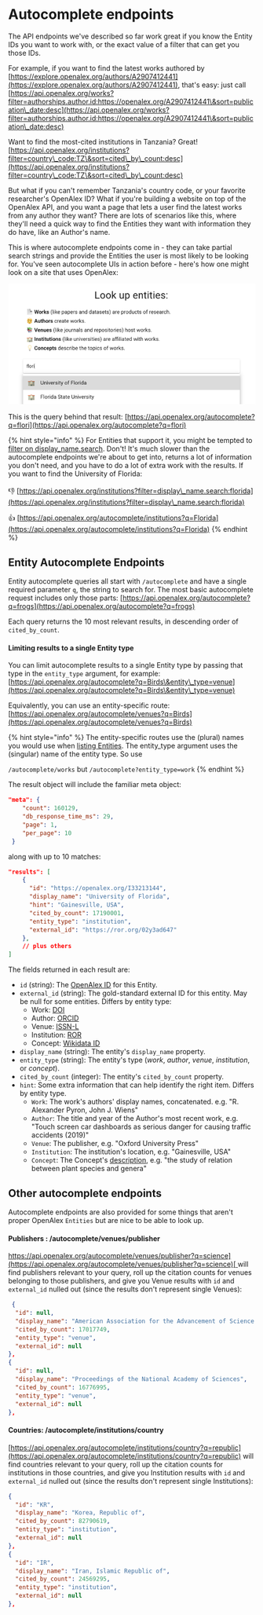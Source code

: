 # Autocomplete endpoints

The API endpoints we've described so far work great if you know the Entity IDs you want to work with, or the exact value of a filter that can get you those IDs.

For example, if you want to find the latest works authored by [https://explore.openalex.org/authors/A2907412441](https://explore.openalex.org/authors/A2907412441), that's easy: just call [https://api.openalex.org/works?filter=authorships.author.id:https://openalex.org/A2907412441\&sort=publication\_date:desc](https://api.openalex.org/works?filter=authorships.author.id:https://openalex.org/A2907412441\&sort=publication\_date:desc)

Want to find the most-cited institutions in Tanzania? Great! [https://api.openalex.org/institutions?filter=country\_code:TZ\&sort=cited\_by\_count:desc](https://api.openalex.org/institutions?filter=country\_code:TZ\&sort=cited\_by\_count:desc)

But what if you can't remember Tanzania's country code, or your favorite researcher's OpenAlex ID? What if you're building a website on top of the OpenAlex API, and you want a page that lets a user find the latest works from any author they want? There are lots of scenarios like this, where they'll need a quick way to find the Entities they want with information they do have, like an Author's name.

This is where autocomplete endpoints come in - they can take partial search strings and provide the Entities the user is most likely to be looking for. You've seen autocomplete UIs in action before - here's how one might look on a site that uses OpenAlex:

![A user looking for information on the flagship of Florida's state university system.](<../.gitbook/assets/Screen Shot 2022-04-15 at 1.46.28 PM.png>)

This is the query behind that result: [https://api.openalex.org/autocomplete?q=flori](https://api.openalex.org/autocomplete?q=flori)

{% hint style="info" %}
For Entities that support it, you might be tempted to [filter on display\_name.search](get-lists-of-entities.md#additional-filters-1). Don't! It's much slower than the autocomplete endpoints we're about to get into, returns a lot of information you don't need, and you have to do a lot of extra work with the results. If you want to find the University of Florida:\
\
👎 [https://api.openalex.org/institutions?filter=display\_name.search:florida](https://api.openalex.org/institutions?filter=display\_name.search:florida) &#x20;

👍 [https://api.openalex.org/autocomplete/institutions?q=Florida](https://api.openalex.org/autocomplete/institutions?q=Florida)
{% endhint %}

## Entity Autocomplete Endpoints

Entity autocomplete queries all start with `/autocomplete` and have a single required parameter `q`, the string to search for. The most basic autocomplete request includes only those parts: [https://api.openalex.org/autocomplete?q=frogs](https://api.openalex.org/autocomplete?q=frogs)

Each query returns the 10 most relevant results, in descending order of `cited_by_count`.

#### Limiting results to a single Entity type

You can limit autocomplete results to a single Entity type by passing that type in the `entity_type` argument, for example: [https://api.openalex.org/autocomplete?q=Birds\&entity\_type=venue](https://api.openalex.org/autocomplete?q=Birds\&entity\_type=venue)

Equivalently, you can use an entity-specific route: [https://api.openalex.org/autocomplete/venues?q=Birds](https://api.openalex.org/autocomplete/venues?q=Birds)

{% hint style="info" %}
The entity-specific routes use the (plural) names you would use when [listing Entities](get-lists-of-entities.md). The entity\_type argument uses the (singular) name of the entity type. So use

`/autocomplete/works` but `/autocomplete?entity_type=work`
{% endhint %}

The result object will include the familiar meta object:

```json
"meta": {
    "count": 160129,
    "db_response_time_ms": 29,
    "page": 1,
    "per_page": 10
 }
```

along with up to 10 matches:

```json
"results": [
    {
      "id": "https://openalex.org/I33213144",
      "display_name": "University of Florida",
      "hint": "Gainesville, USA",
      "cited_by_count": 17190001,
      "entity_type": "institution",
      "external_id": "https://ror.org/02y3ad647"
    },
    // plus others
]
```

The fields returned in each result are:

* `id` (string): The [OpenAlex ID](../about-the-data/#the-openalex-id) for this Entity.
* `external_id` (string): The gold-standard external ID for this entity. May be null for some entities. Differs by entity type:
  * Work: [DOI](../about-the-data/work.md#title)
  * Author: [ORCID](../about-the-data/author.md#orcid)
  * Venue: [ISSN-L](../about-the-data/venue.md#issn\_l)
  * Institution: [ROR](../about-the-data/institution.md#ror)
  * Concept: [Wikidata ID](../about-the-data/concept.md#wikidata)
* `display_name` (string): The entity's `display_name` property.
* `entity_type` (string): The entity's type (_work_, _author_, _venue_, _institution_, or _concept_).
* `cited_by_count` (integer): The entity's `cited_by_count` property.
* `hint`: Some extra information that can help identify the right item. Differs by entity type.
  * `Work`: The work's authors' display names, concatenated. e.g. "R. Alexander Pyron, John J. Wiens"
  * `Author`:  The title and year of the Author's most recent work, e.g. "Touch screen car dashboards as serious danger for causing traffic accidents (2019)"
  * `Venue`: The publisher, e.g. "Oxford University Press"
  * `Institution`: The institution's location, e.g. "Gainesville, USA"
  * `Concept`: The Concept's [description](../about-the-data/concept.md#description), e.g. "the study of relation between plant species and genera"

## Other autocomplete endpoints

Autocomplete endpoints are also provided for some things that aren't proper OpenAlex `Entities` but are nice to be able to look up.

#### Publishers : /autocomplete/venues/publisher

[https://api.openalex.org/autocomplete/venues/publisher?q=science](https://api.openalex.org/autocomplete/venues/publisher?q=science)[ ](https://api.openalex.org/autocomplete/venues/publisher?q=science)will find publishers relevant to your query, roll up the citation counts for venues belonging to those publishers, and give you Venue results with `id` and `external_id` nulled out (since the results don't represent single Venues):

```json
 {
  "id": null,
  "display_name": "American Association for the Advancement of Science (AAAS)",
  "cited_by_count": 17017749,
  "entity_type": "venue",
  "external_id": null
},
{
  "id": null,
  "display_name": "Proceedings of the National Academy of Sciences",
  "cited_by_count": 16776995,
  "entity_type": "venue",
  "external_id": null
},
```

#### Countries: /autocomplete/institutions/country

[https://api.openalex.org/autocomplete/institutions/country?q=republic](https://api.openalex.org/autocomplete/institutions/country?q=republic) will find countries relevant to your query, roll up the citation counts for institutions in those countries, and give you Institution results with `id` and `external_id` nulled out (since the results don't represent single Institutions):

```json
{
  "id": "KR",
  "display_name": "Korea, Republic of",
  "cited_by_count": 82790619,
  "entity_type": "institution",
  "external_id": null
},
{
  "id": "IR",
  "display_name": "Iran, Islamic Republic of",
  "cited_by_count": 24569295,
  "entity_type": "institution",
  "external_id": null
},
```

